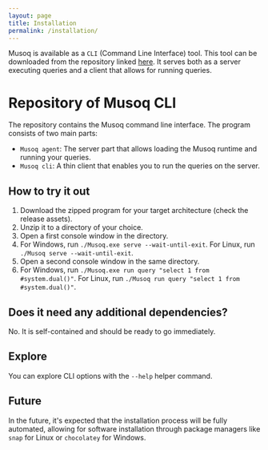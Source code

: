 ```yaml
---
layout: page
title: Installation
permalink: /installation/
---
```


Musoq is available as a `CLI` (Command Line Interface) tool. This tool can be downloaded from the repository linked [here](https://github.com/Puchaczov/Musoq.CLI). It serves both as a server executing queries and a client that allows for running queries.

# Repository of Musoq CLI

The repository contains the Musoq command line interface. The program consists of two main parts:

- `Musoq agent`: The server part that allows loading the Musoq runtime and running your queries.
- `Musoq cli`: A thin client that enables you to run the queries on the server.

## How to try it out

1. Download the zipped program for your target architecture (check the release assets).
2. Unzip it to a directory of your choice.
3. Open a first console window in the directory.
4. For Windows, run `./Musoq.exe serve --wait-until-exit`. For Linux, run `./Musoq serve --wait-until-exit`.
5. Open a second console window in the same directory.
6. For Windows, run `./Musoq.exe run query "select 1 from #system.dual()"`. For Linux, run `./Musoq run query "select 1 from #system.dual()"`.

## Does it need any additional dependencies?

No. It is self-contained and should be ready to go immediately.

## Explore

You can explore CLI options with the `--help` helper command.

## Future

In the future, it's expected that the installation process will be fully automated, allowing for software installation through package managers like `snap` for Linux or `chocolatey` for Windows.